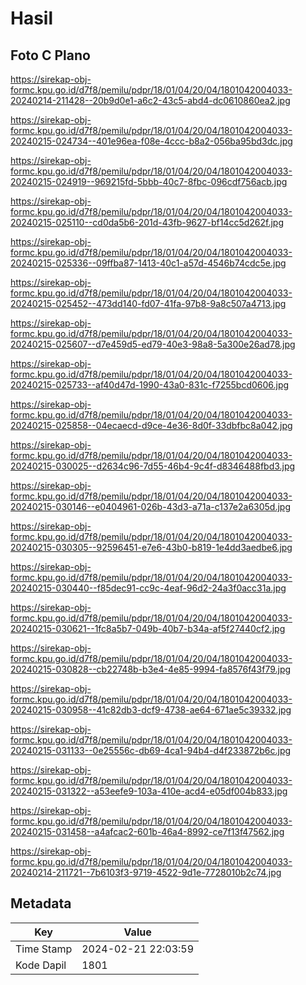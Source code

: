# Hasil

## Foto C Plano

https://sirekap-obj-formc.kpu.go.id/d7f8/pemilu/pdpr/18/01/04/20/04/1801042004033-20240214-211428--20b9d0e1-a6c2-43c5-abd4-dc0610860ea2.jpg

https://sirekap-obj-formc.kpu.go.id/d7f8/pemilu/pdpr/18/01/04/20/04/1801042004033-20240215-024734--401e96ea-f08e-4ccc-b8a2-056ba95bd3dc.jpg

https://sirekap-obj-formc.kpu.go.id/d7f8/pemilu/pdpr/18/01/04/20/04/1801042004033-20240215-024919--969215fd-5bbb-40c7-8fbc-096cdf756acb.jpg

https://sirekap-obj-formc.kpu.go.id/d7f8/pemilu/pdpr/18/01/04/20/04/1801042004033-20240215-025110--cd0da5b6-201d-43fb-9627-bf14cc5d262f.jpg

https://sirekap-obj-formc.kpu.go.id/d7f8/pemilu/pdpr/18/01/04/20/04/1801042004033-20240215-025336--09ffba87-1413-40c1-a57d-4546b74cdc5e.jpg

https://sirekap-obj-formc.kpu.go.id/d7f8/pemilu/pdpr/18/01/04/20/04/1801042004033-20240215-025452--473dd140-fd07-41fa-97b8-9a8c507a4713.jpg

https://sirekap-obj-formc.kpu.go.id/d7f8/pemilu/pdpr/18/01/04/20/04/1801042004033-20240215-025607--d7e459d5-ed79-40e3-98a8-5a300e26ad78.jpg

https://sirekap-obj-formc.kpu.go.id/d7f8/pemilu/pdpr/18/01/04/20/04/1801042004033-20240215-025733--af40d47d-1990-43a0-831c-f7255bcd0606.jpg

https://sirekap-obj-formc.kpu.go.id/d7f8/pemilu/pdpr/18/01/04/20/04/1801042004033-20240215-025858--04ecaecd-d9ce-4e36-8d0f-33dbfbc8a042.jpg

https://sirekap-obj-formc.kpu.go.id/d7f8/pemilu/pdpr/18/01/04/20/04/1801042004033-20240215-030025--d2634c96-7d55-46b4-9c4f-d8346488fbd3.jpg

https://sirekap-obj-formc.kpu.go.id/d7f8/pemilu/pdpr/18/01/04/20/04/1801042004033-20240215-030146--e0404961-026b-43d3-a71a-c137e2a6305d.jpg

https://sirekap-obj-formc.kpu.go.id/d7f8/pemilu/pdpr/18/01/04/20/04/1801042004033-20240215-030305--92596451-e7e6-43b0-b819-1e4dd3aedbe6.jpg

https://sirekap-obj-formc.kpu.go.id/d7f8/pemilu/pdpr/18/01/04/20/04/1801042004033-20240215-030440--f85dec91-cc9c-4eaf-96d2-24a3f0acc31a.jpg

https://sirekap-obj-formc.kpu.go.id/d7f8/pemilu/pdpr/18/01/04/20/04/1801042004033-20240215-030621--1fc8a5b7-049b-40b7-b34a-af5f27440cf2.jpg

https://sirekap-obj-formc.kpu.go.id/d7f8/pemilu/pdpr/18/01/04/20/04/1801042004033-20240215-030828--cb22748b-b3e4-4e85-9994-fa8576f43f79.jpg

https://sirekap-obj-formc.kpu.go.id/d7f8/pemilu/pdpr/18/01/04/20/04/1801042004033-20240215-030958--41c82db3-dcf9-4738-ae64-671ae5c39332.jpg

https://sirekap-obj-formc.kpu.go.id/d7f8/pemilu/pdpr/18/01/04/20/04/1801042004033-20240215-031133--0e25556c-db69-4ca1-94b4-d4f233872b6c.jpg

https://sirekap-obj-formc.kpu.go.id/d7f8/pemilu/pdpr/18/01/04/20/04/1801042004033-20240215-031322--a53eefe9-103a-410e-acd4-e05df004b833.jpg

https://sirekap-obj-formc.kpu.go.id/d7f8/pemilu/pdpr/18/01/04/20/04/1801042004033-20240215-031458--a4afcac2-601b-46a4-8992-ce7f13f47562.jpg

https://sirekap-obj-formc.kpu.go.id/d7f8/pemilu/pdpr/18/01/04/20/04/1801042004033-20240214-211721--7b6103f3-9719-4522-9d1e-7728010b2c74.jpg


## Metadata

| Key        | Value               |
| ---------- | ------------------- |
| Time Stamp | 2024-02-21 22:03:59 |
| Kode Dapil | 1801                |



